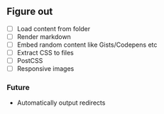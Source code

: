 ## Figure out

* [ ] Load content from folder
* [ ] Render markdown
* [ ] Embed random content like Gists/Codepens etc
* [ ] Extract CSS to files
* [ ] PostCSS
* [ ] Responsive images

### Future

* Automatically output redirects
